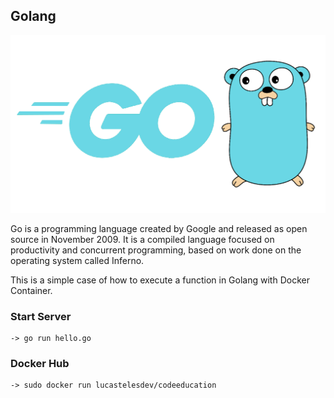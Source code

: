 ## Golang

![go](https://github.com/teles1g/golang-hello/blob/main/golang.png)

Go is a programming language created by Google and released as open source in November 2009. It is a compiled language focused on productivity and concurrent programming, based on work done on the operating system called Inferno.

This is a simple case of how to execute a function in Golang with Docker Container.

### Start Server

```
-> go run hello.go
```

### Docker Hub

```
-> sudo docker run lucastelesdev/codeeducation
```